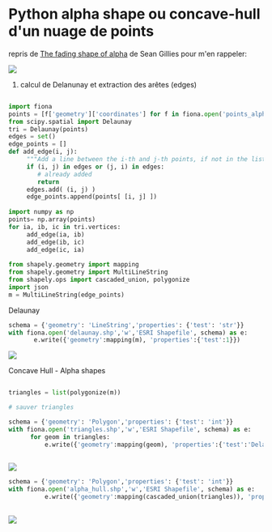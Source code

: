Python alpha shape ou concave-hull d'un nuage de points
===============================

repris de [The fading shape of alpha](http://sgillies.net/blog/1155/the-fading-shape-of-alpha/) de Sean Gillies pour m'en rappeler:

![](http://i.imgur.com/t0uJfUq.jpg)

1) calcul de Delanunay et extraction des arêtes (edges)


```Python

import fiona
points = [f['geometry']['coordinates'] for f in fiona.open('points_alpha_hull.shp')]
from scipy.spatial import Delaunay
tri = Delaunay(points)
edges = set()
edge_points = []
def add_edge(i, j):
     """Add a line between the i-th and j-th points, if not in the list already"""
     if (i, j) in edges or (j, i) in edges:
        # already added
        return
     edges.add( (i, j) )
     edge_points.append(points[ [i, j] ])
     
import numpy as np
points= np.array(points)
for ia, ib, ic in tri.vertices:
     add_edge(ia, ib)
     add_edge(ib, ic)
     add_edge(ic, ia)
     
from shapely.geometry import mapping
from shapely.geometry import MultiLineString
from shapely.ops import cascaded_union, polygonize
import json
m = MultiLineString(edge_points)
````

Delaunay

```Python
schema = {'geometry': 'LineString','properties': {'test': 'str'}}
with fiona.open('delaunay.shp','w','ESRI Shapefile', schema) as e:
       e.write({'geometry':mapping(m), 'properties':{'test':1}})
```

![](http://i.imgur.com/KOnQZhC.jpg)


Concave Hull - Alpha shapes

```Python

triangles = list(polygonize(m))

# sauver triangles

schema = {'geometry': 'Polygon','properties': {'test': 'int'}}
with fiona.open('triangles.shp','w','ESRI Shapefile', schema) as e:
      for geom in triangles:
          e.write({'geometry':mapping(geom), 'properties':{'test':'Delaunay'}})
          
```


![](http://i.imgur.com/JUKrVmE.jpg) 


```python
schema = {'geometry': 'Polygon','properties': {'test': 'int'}}
with fiona.open('alpha_hull.shp','w','ESRI Shapefile', schema) as e:
          e.write({'geometry':mapping(cascaded_union(triangles)), 'properties':{'test':1}})
          
```

![](http://i.imgur.com/13dInJ0.jpg)

